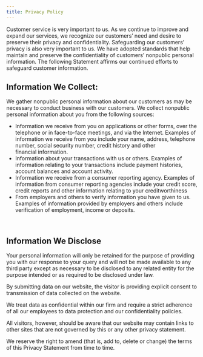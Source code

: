 ```yaml
---
title: Privacy Policy
---
```


Customer service is very important to us. As we continue to improve and expand our services, we recognize our customers’ need and desire to preserve their privacy and confidentiality. Safeguarding our customers’ privacy is also very important to us. We have adopted standards that help maintain and preserve the confidentiality of customers’ nonpublic personal information. The following Statement affirms our continued efforts to safeguard customer information.

## Information We Collect:

We gather nonpublic personal information about our customers as may be necessary to conduct business with our customers. We collect nonpublic personal information about you from the following sources:

* Information we receive from you on applications or other forms, over the telephone or in face-to-face meetings, and via the Internet. Examples of information we receive from you include your name, address, telephone number, social security number, credit history and other financial information.
* Information about your transactions with us or others. Examples of information relating to your transactions include payment histories, account balances and account activity.
* Information we receive from a consumer reporting agency. Examples of information from consumer reporting agencies include your credit score, credit reports and other information relating to your creditworthiness
* From employers and others to verify information you have given to us. Examples of information provided by employers and others include verification of employment, income or deposits.

 

## Information We Disclose

Your personal information will only be retained for the purpose of providing you with our response to your query and will not be made available to any third party except as necessary to be disclosed to any related entity for the purpose intended or as required to be disclosed under law.

By submitting data on our website, the visitor is providing explicit consent to transmission of data collected on the website.

We treat data as confidential within our firm and require a strict adherence of all our employees to data protection and our confidentiality policies.

All visitors, however, should be aware that our website may contain links to other sites that are not governed by this or any other privacy statement.

We reserve the right to amend (that is, add to, delete or change) the terms of this Privacy Statement from time to time.

